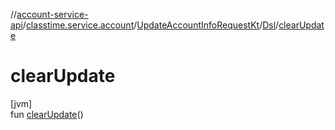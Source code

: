 //[account-service-api](../../../../index.md)/[classtime.service.account](../../index.md)/[UpdateAccountInfoRequestKt](../index.md)/[Dsl](index.md)/[clearUpdate](clear-update.md)

# clearUpdate

[jvm]\
fun [clearUpdate](clear-update.md)()
